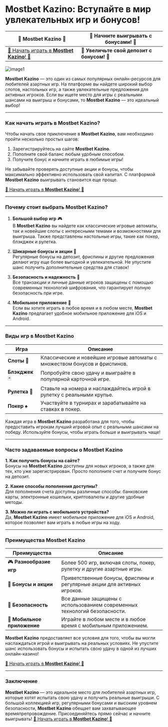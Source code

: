 # Mostbet Kazino: Вступайте в мир увлекательных игр и бонусов!

| 🎰 **Mostbet Kazino** 🎰 | 🤑 **Начните выигрывать с бонусами!** 🤑 |
|------------------------|-------------------------------------|
| [🎯 Начать играть в **Mostbet Kazino**! 🎯](https://ktbtis024ifqfn0mst.com/beQs) | 💸 **Увеличьте свой депозит с бонусом!** 💸 |

![image1](https://github.com/user-attachments/assets/fbce3ea1-4d48-4851-a80b-bc7f95c649ab)

**Mostbet Kazino** — это один из самых популярных онлайн-ресурсов для любителей азартных игр. На платформе вы найдете широкий выбор слотов, настольных игр, а также увлекательные предложения для активных игроков. Если вы ищете место для игры с реальными шансами на выигрыш и бонусами, то **Mostbet Kazino** — это идеальный выбор!

---

### Как начать играть в **Mostbet Kazino**?

Чтобы начать свое приключение в **Mostbet Kazino**, вам необходимо пройти несколько простых шагов:

1. Зарегистрируйтесь на сайте **Mostbet Kazino**.
2. Пополните свой баланс любым удобным способом.
3. Получите бонус и начните играть в любимые игры!

Не забывайте проверять доступные акции и бонусы, чтобы максимально эффективно использовать свой капитал. С платформой **Mostbet Kazino** выигрывать становится еще проще. 

[🎯 Начать играть в **Mostbet Kazino**! 🎯](https://ktbtis024ifqfn0mst.com/beQs)

---

### Почему стоит выбрать **Mostbet Kazino**?

1. **Большой выбор игр** 🎮  
   В **Mostbet Kazino** вы найдете как классические игровые автоматы, так и новейшие слоты с интересными темами и возможностями для выигрыша. Также представлены настольные игры, такие как покер, блэкджек и рулетка.

2. **Шикарные бонусы и акции** 🎉  
   Регулярные бонусы на депозит, фриспины и другие предложения делают игру еще более выгодной и увлекательной. Не упустите шанс получить дополнительные средства для ставок!

3. **Безопасность и надежность** 🔐  
   Все транзакции и личные данные игроков защищены с помощью современных технологий шифрования, что гарантирует полную безопасность при игре.

4. **Мобильное приложение** 📱  
   Если вы хотите играть в любое время и в любом месте, **Mostbet Kazino** предлагает удобное мобильное приложение для iOS и Android.

---

### Виды игр в **Mostbet Kazino**

| Игра          | Описание |
|---------------|----------|
| **Слоты** 🎰  | Классические и новейшие игровые автоматы с множеством бонусов и фриспинов. |
| **Блэкджек** 🃏| Попробуйте свою удачу и выиграйте в популярной карточной игре. |
| **Рулетка** 🎡| Ставьте на номера и наслаждайтесь игрой в рулетку с реальными крупье. |
| **Покер** ♠️  | Участвуйте в турнирах и зарабатывайте на ставках в покер. |

Каждая игра в **Mostbet Kazino** разработана для того, чтобы предоставить игрокам лучший игровой опыт с реальными шансами на победу. Используйте бонусы, чтобы играть больше и выигрывать чаще!

---

### Часто задаваемые вопросы о **Mostbet Kazino**

**1. Как получить бонусы на сайте?**  
Бонусы на **Mostbet Kazino** доступны для новых игроков, а также для тех, кто уже зарегистрирован. Просто пополните счет и получите бонус на депозит.

**2. Какие способы пополнения доступны?**  
Для пополнения счета доступны различные способы: банковские карты, электронные кошельки, криптовалюты и другие удобные методы.

**3. Можно ли играть с мобильного устройства?**  
Да, **Mostbet Kazino** имеет мобильное приложение для iOS и Android, которое позволяет вам играть в любые игры на ходу.

---

### Преимущества **Mostbet Kazino**

| Преимущества           | Описание |
|------------------------|----------|
| 🎮 **Разнообразие игр** | Более 500 игр, включая слоты, покер, рулетку и другие азартные игры. |
| 💸 **Бонусы и акции**   | Приветственные бонусы, фриспины и регулярные акции для активных игроков. |
| 🔐 **Безопасность**     | Все данные защищены с использованием современных технологий безопасности. |
| 📱 **Мобильное приложение** | Играйте в любом месте и в любое время с мобильным приложением. |

**Mostbet Kazino** предоставляет все условия для того, чтобы вы могли наслаждаться игрой и выигрывать на реальных условиях. Не упустите шанс использовать бонусы и испытать свою удачу в одной из лучших онлайн-казино!

[🎯 Начать играть в **Mostbet Kazino**! 🎯](https://ktbtis024ifqfn0mst.com/beQs)

---

### Заключение

**Mostbet Kazino** — это идеальное место для любителей азартных игр, которые хотят испытать свою удачу и получить реальные выигрыши. С большой коллекцией игр, регулярными бонусами и высоким уровнем безопасности, **Mostbet Kazino** обещает вам захватывающее времяпрепровождение. Присоединяйтесь прямо сейчас и начните выигрывать! [🎯 Начать играть в **Mostbet Kazino**! 🎯](https://ktbtis024ifqfn0mst.com/beQs)
